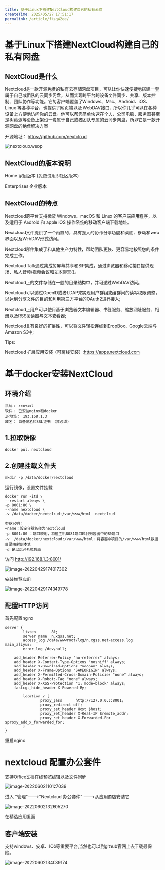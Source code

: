```yaml
---
title: 基于Linux下搭建NextCloud构建自己的私有云盘
createTime: 2025/05/27 17:51:17
permalink: /article/fkaq42ee/
---
```

# 基于Linux下搭建NextCloud构建自己的私有网盘

## NextCloud是什么

Nextcloud是一款开源免费的私有云存储网盘项目，可以让你快速便捷地搭建一套属于自己或团队的云同步网盘，从而实现跨平台跨设备文件同步、共享、版本控制、团队协作等功能。它的客户端覆盖了Windows、Mac、Android、iOS、Linux 等各种平台，也提供了网页端以及 WebDAV接口，所以你几乎可以在各种设备上方便地访问你的云盘。他可以帮您简单快速在个人，公司电脑、服务器甚至是树莓派等设备上架设一套属于自己或者团队专属的云同步网盘，所以它是一款开源网盘的绝佳解决方案

开源地址： https://github.com/nextcloud

![nextcloud.webp](https://imgoss.xgss.net/picgo/nextcloud.webp.jpg?aliyun)

## NextCloud的版本说明

Home 家庭版本 (免费试用即社区版本)

Enterprises 企业版本



## NextCloud的特点

Nextcloud跨平台支持微软 Windows、macOS 和 Linux 的客户端应用程序，以及适用于 Android 和 apple iOS 操作系统的移动客户端下载地址。

Nextcloud文件提供了一个内置的，具有强大的协作分享功能和桌面、移动和web界面以及WebDAV形式访问。

Nextcloud群件集成了和其他生产力特性，帮助团队更快、更容易地按照您的条件完成工作。

Nextcloud Talk通过集成的屏幕共享和SIP集成，通过浏览器和移动接口提供现场、私人音频/视频会议和文本聊天()。

Nextcloud上的文件存储在一般的目录结构中，并可透过WebDAV访问。

Nextcloud可以透过OpenID或者LDAP来实现用户群组或组群间的读写权限调整，以达到分享文件的目的和利用第三方平台的OAuth2进行接入;

Nextcloud上用户可以使用基于浏览器文本编辑器、书签服务、缩放网址服务、相册以及RSS阅读器与文本查看器;

Nextcloud具有良好的扩展性，可以将文件轻松连线到DropBox、Google云端与Amazon S3中;

Tips:

Nextcloud 扩展应用安装（可离线安装）:https://apps.nextcloud.com 



# 基于docker安装NextCloud

## 环境介绍

```
系统： centos7
软件： 已安装nginx和docker
IP地址： 192.168.1.3
域名： 自备域名和SSL证书 （非必须）
```



## 1.拉取镜像

```
docker pull nextcloud
```

## 2.创建挂载文件夹

```
mkdir -p /data/docker/nextcloud
```

运行镜像，设置文件挂载

```
docker run -itd \
--restart always \
-p 8001:80 \
--name nextcloud \
-v /data/docker/nextcloud:/var/www/html  nextcloud

参数说明：
–name：设定容器名称为nextcloud
-p 8001:80 ：端口映射，将宿主机8081端口映射到容器中的80端口
-v  /data/docker/nextcloud:/var/www/html：将容器中项目的/var/www/html数据目录映射到本地
-d 是以后台形式启动
```



访问 http://192.168.1.3:8001/

![image-20220429174017302](https://imgoss.xgss.net/picgo/image-20220429174017302.png?aliyun)



安装推荐应用

![image-20220429174349778](https://imgoss.xgss.net/picgo/image-20220429174349778.png?aliyun)



## 配置HTTP访问

首先配置nginx

```
server {
        listen       80;
        server_name  n.xgss.net;
        access_log /data/wwwroot/log/n.xgss.net-access.log main_aliyun;
        error_log /dev/null;
        
	add_header Referrer-Policy "no-referrer" always;
	add_header X-Content-Type-Options "nosniff" always;
	add_header X-Download-Options "noopen" always;
	add_header X-Frame-Options "SAMEORIGIN" always;
	add_header X-Permitted-Cross-Domain-Policies "none" always;
	add_header X-Robots-Tag "none" always;
	add_header X-XSS-Protection "1; mode=block" always;
	fastcgi_hide_header X-Powered-By;

        location / {
                proxy_pass      http://127.0.0.1:8001;
                proxy_redirect off;
                proxy_set_header Host $host;
                proxy_set_header X-Real-IP $remote_addr;
                proxy_set_header X-Forwarded-For $proxy_add_x_forwarded_for;
        }
}
```

重启nginx



# nextcloud 配置办公套件

支持Office文档在线预览编辑以及文件同步

![image-20220602110127039](https://imgoss.xgss.net/picgo/image-20220602110127039.png?aliyun)

进入 "管理"--->"Nextcloud 办公套件" --->从应用商店安装它

![image-20220602132605270](https://imgoss.xgss.net/picgo/image-20220602132605270.png?aliyun)

在精选应用里面



## 客户端安装

支持windows、安卓、IOS等重要平台,当然也可以到github官网上去下载最保险。

![image-20220602134039174](https://imgoss.xgss.net/picgo/image-20220602134039174.png?aliyun)



